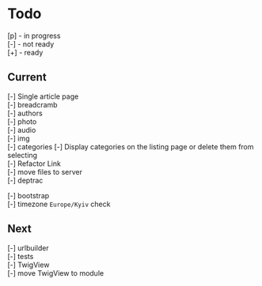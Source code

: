 # Todo

[p] - in progress  
[-] - not ready  
[+] - ready  

## Current

[-] Single article page  
    [-] breadcramb  
    [-] authors  
    [-] photo  
    [-] audio  
    [-] img  
    [-] categories
[-] Display categories on the listing page or delete them from selecting  
[-] Refactor Link  
[-] move files to server  
[-] deptrac  

[-] bootstrap  
    [-] timezone `Europe/Kyiv` check  

## Next

[-] urlbuilder  
[-] tests  
    [-] TwigView  
[-] move TwigView to module  
